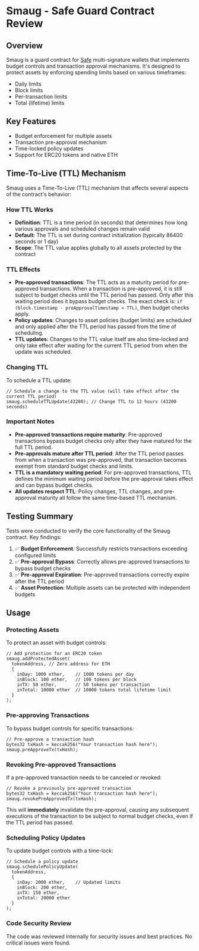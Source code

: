 # Smaug - Safe Guard Contract Review

## Overview
Smaug is a guard contract for [Safe](https://safe.global/) multi-signature wallets that implements budget controls and transaction approval mechanisms. It's designed to protect assets by enforcing spending limits based on various timeframes:

- Daily limits
- Block limits
- Per-transaction limits
- Total (lifetime) limits

## Key Features
- Budget enforcement for multiple assets
- Transaction pre-approval mechanism
- Time-locked policy updates
- Support for ERC20 tokens and native ETH

## Time-To-Live (TTL) Mechanism

Smaug uses a Time-To-Live (TTL) mechanism that affects several aspects of the contract's behavior:

### How TTL Works

- **Definition**: TTL is a time period (in seconds) that determines how long various approvals and scheduled changes remain valid
- **Default**: The TTL is set during contract initialization (typically 86400 seconds or 1 day)
- **Scope**: The TTL value applies globally to all assets protected by the contract

### TTL Effects

- **Pre-approved transactions**: The TTL acts as a maturity period for pre-approved transactions. When a transaction is pre-approved, it is still subject to budget checks until the TTL period has passed. Only after this waiting period does it bypass budget checks. The exact check is: `if (block.timestamp - preApprovalTimestamp < TTL)`, then budget checks apply.
- **Policy updates**: Changes to asset policies (budget limits) are scheduled and only applied after the TTL period has passed from the time of scheduling.
- **TTL updates**: Changes to the TTL value itself are also time-locked and only take effect after waiting for the current TTL period from when the update was scheduled.

### Changing TTL

To schedule a TTL update:

```solidity
// Schedule a change to the TTL value (will take effect after the current TTL period)
smaug.scheduleTTLUpdate(43200); // Change TTL to 12 hours (43200 seconds)
```

### Important Notes

- **Pre-approved transactions require maturity**: Pre-approved transactions bypass budget checks only after they have matured for the full TTL period.
- **Pre-approvals mature after TTL period**: After the TTL period passes from when a transaction was pre-approved, that transaction becomes exempt from standard budget checks and limits.
- **TTL is a mandatory waiting period**: For pre-approved transactions, TTL defines the minimum waiting period before the pre-approval takes effect and can bypass budget checks.
- **All updates respect TTL**: Policy changes, TTL changes, and pre-approval maturity all follow the same time-based TTL mechanism.

## Testing Summary
Tests were conducted to verify the core functionality of the Smaug contract. Key findings:

1. ✅ **Budget Enforcement**: Successfully restricts transactions exceeding configured limits
2. ✅ **Pre-approval Bypass**: Correctly allows pre-approved transactions to bypass budget checks
3. ✅ **Pre-approval Expiration**: Pre-approved transactions correctly expire after the TTL period
4. ✅ **Asset Protection**: Multiple assets can be protected with independent budgets

## Usage

### Protecting Assets
To protect an asset with budget controls:

```solidity
// Add protection for an ERC20 token
smaug.addProtectedAsset(
  tokenAddress, // Zero address for ETH
  {
    inDay: 1000 ether,    // 1000 tokens per day
    inBlock: 100 ether,   // 100 tokens per block
    inTX: 50 ether,       // 50 tokens per transaction
    inTotal: 10000 ether  // 10000 tokens total lifetime limit
  }
);
```

### Pre-approving Transactions
To bypass budget controls for specific transactions:

```solidity
// Pre-approve a transaction hash
bytes32 txHash = keccak256("Your transaction hash here");
smaug.preApproveTx(txHash);
```

### Revoking Pre-approved Transactions
If a pre-approved transaction needs to be canceled or revoked:

```solidity
// Revoke a previously pre-approved transaction
bytes32 txHash = keccak256("Your transaction hash here");
smaug.revokePreApprovedTx(txHash);
```

This will **immediately** invalidate the pre-approval, causing any subsequent executions of the transaction to be subject to normal budget checks, even if the TTL period has passed.

### Scheduling Policy Updates
To update budget controls with a time-lock:

```solidity
// Schedule a policy update
smaug.schedulePolicyUpdate(
  tokenAddress,
  {
    inDay: 2000 ether,    // Updated limits
    inBlock: 200 ether,
    inTX: 150 ether,
    inTotal: 20000 ether
  }
);
```

### Code Security Review

The code was reviewed internally for security issues and best practices. No critical issues were found.




